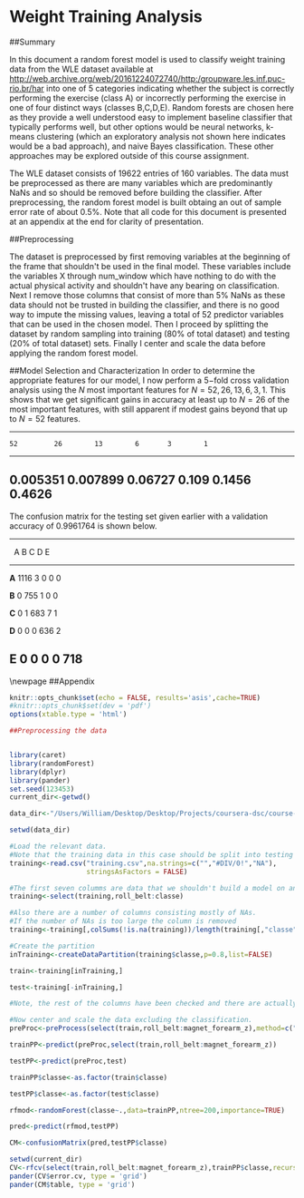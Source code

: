 # Weight Training Analysis




##Summary

In this document a random forest model is used to classify weight training data from the WLE dataset available at http://web.archive.org/web/20161224072740/http:/groupware.les.inf.puc-rio.br/har into one of 5 categories indicating whether the subject is correctly performing the exercise (class A) or incorrectly performing the exercise in one of four distinct ways (classes B,C,D,E). Random forests are chosen here as they provide a well understood easy to implement baseline classifier that typically performs well, but other options would be neural networks, k-means clustering (which an exploratory analysis not shown here indicates would be a bad approach), and naive Bayes classification. These other approaches may be explored outside of this course assignment. 

The WLE dataset consists of 19622 entries of 160 variables. The data must be preprocessed as there are many variables which are predominantly NaNs and so should be removed before building the classifier. After preprocessing, the random forest model is built obtaing an out of sample error rate of about $0.5\%$. Note that all code for this document is presented at an appendix at the end for clarity of presentation. 

##Preprocessing

The dataset is preprocessed by first removing variables at the beginning of the frame that shouldn't be used in the final model. These variables include the variables X through num_window which have nothing to do with the actual physical activity and shouldn't have any bearing on classification. Next I remove those columns that consist of more than 5% NaNs as these data should not be trusted in building the classifier, and there is no good way to impute the missing values, leaving a total of 52 predictor variables that can be used in the chosen model. Then I proceed by splitting the dataset by random sampling into training (80% of total dataset) and testing (20% of total dataset) sets. Finally I center and scale the data before applying the random forest model. 



##Model Selection and Characterization
In order to determine the appropriate features for our model, I now perform a $5-$fold cross validation analysis using the $N$ most important features for $N=52,26,13,6,3,1$. This shows that we get significant gains in accuracy at least up to $N=26$ of the most important features, with still apparent if modest gains beyond that up to $N=52$ features. 


---------------------------------------------------------
    52         26        13        6       3        1    
---------- ---------- --------- ------- -------- --------
 0.005351   0.007899   0.06727   0.109   0.1456   0.4626 
---------------------------------------------------------

The confusion matrix for the testing set given earlier with a validation accuracy of 0.9961764 is shown below.


---------------------------------------
 &nbsp;    A      B     C     D     E  
-------- ------ ----- ----- ----- -----
 **A**    1116    3     0     0     0  

 **B**     0     755    1     0     0  

 **C**     0      1    683    7     1  

 **D**     0      0     0    636    2  

 **E**     0      0     0     0    718 
---------------------------------------




\newpage
##Appendix 

```r
knitr::opts_chunk$set(echo = FALSE, results='asis',cache=TRUE)
#knitr::opts_chunk$set(dev = 'pdf')
options(xtable.type = 'html')

##Preprocessing the data


library(caret)
library(randomForest)
library(dplyr)
library(pander)
set.seed(123453)
current_dir<-getwd()

data_dir<-"/Users/William/Desktop/Desktop/Projects/coursera-dsc/course-8/ProjectData"

setwd(data_dir)

#Load the relevant data. 
#Note that the training data in this case should be split into testing and training data.
training<-read.csv("training.csv",na.strings=c("","#DIV/0!","NA"),
                   stringsAsFactors = FALSE)

#The first seven columms are data that we shouldn't build a model on and are removed
training<-select(training,roll_belt:classe)

#Also there are a number of columns consisting mostly of NAs.
#If the number of NAs is too large the column is removed
training<-training[,colSums(!is.na(training))/length(training[,"classe"])>=0.95]

#Create the partition
inTraining<-createDataPartition(training$classe,p=0.8,list=FALSE)

train<-training[inTraining,]

test<-training[-inTraining,]

#Note, the rest of the columns have been checked and there are actually no more NAs

#Now center and scale the data excluding the classification.
preProc<-preProcess(select(train,roll_belt:magnet_forearm_z),method=c("center","scale"))

trainPP<-predict(preProc,select(train,roll_belt:magnet_forearm_z))

testPP<-predict(preProc,test)

trainPP$classe<-as.factor(train$classe)

testPP$classe<-as.factor(test$classe)

rfmod<-randomForest(classe~.,data=trainPP,ntree=200,importance=TRUE)

pred<-predict(rfmod,testPP)

CM<-confusionMatrix(pred,testPP$classe)

setwd(current_dir)
CV<-rfcv(select(train,roll_belt:magnet_forearm_z),trainPP$classe,recursive=TRUE)
pander(CV$error.cv, type = 'grid')
pander(CM$table, type = 'grid')
```

